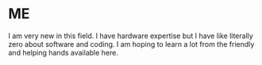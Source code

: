 # ME
I am very new in this field. I have hardware expertise but I have like literally zero about software and coding. I am hoping to learn a lot from the friendly and helping hands available here.
